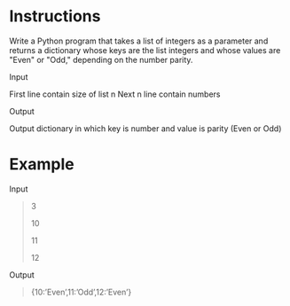 # Instructions

Write a Python program that takes a list of integers as a parameter and returns a dictionary whose keys are the list integers and whose values are "Even" or "Odd," depending on the number parity.

Input

First line contain size of list n Next n line contain numbers

Output

Output dictionary in which key is number and value is parity (Even or Odd)

# Example

Input

>3
>
>10
>
>11 
>
>12

Output

>{10:’Even’,11:’Odd’,12:’Even’}
